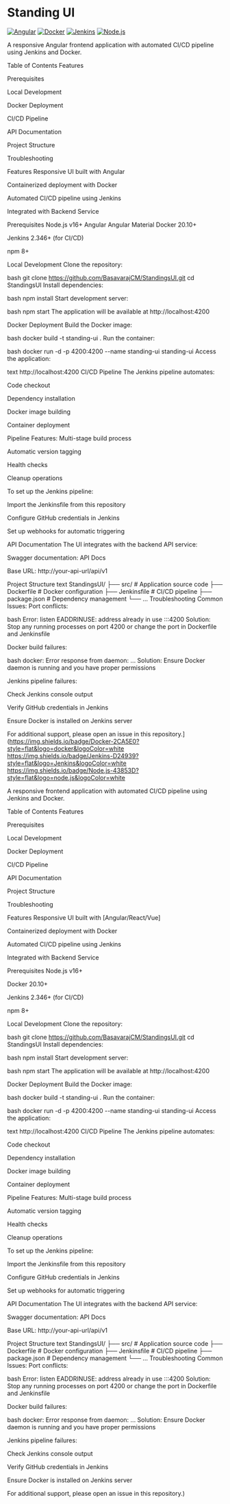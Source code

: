 # Standing UI

[![Angular](https://img.shields.io/badge/Angular-DD0031?style=flat&logo=angular&logoColor=white)](https://angular.io)
[![Docker](https://img.shields.io/badge/Docker-2CA5E0?style=flat&logo=docker&logoColor=white)](https://docker.com)
[![Jenkins](https://img.shields.io/badge/Jenkins-D24939?style=flat&logo=Jenkins&logoColor=white)](https://jenkins.io)
[![Node.js](https://img.shields.io/badge/Node.js-43853D?style=flat&logo=node.js&logoColor=white)](https://nodejs.org)

A responsive Angular frontend application with automated CI/CD pipeline using Jenkins and Docker.

Table of Contents
Features

Prerequisites

Local Development

Docker Deployment

CI/CD Pipeline

API Documentation

Project Structure

Troubleshooting

Features
Responsive UI built with Angular

Containerized deployment with Docker

Automated CI/CD pipeline using Jenkins

Integrated with Backend Service

Prerequisites
Node.js v16+
Angular
Angular Material 
Docker 20.10+

Jenkins 2.346+ (for CI/CD)

npm 8+

Local Development
Clone the repository:

bash
git clone https://github.com/BasavarajCM/StandingsUI.git
cd StandingsUI
Install dependencies:

bash
npm install
Start development server:

bash
npm start
The application will be available at http://localhost:4200

Docker Deployment
Build the Docker image:

bash
docker build -t standing-ui .
Run the container:

bash
docker run -d -p 4200:4200 --name standing-ui standing-ui
Access the application:

text
http://localhost:4200
CI/CD Pipeline
The Jenkins pipeline automates:

Code checkout

Dependency installation

Docker image building

Container deployment

Pipeline Features:
Multi-stage build process

Automatic version tagging

Health checks

Cleanup operations

To set up the Jenkins pipeline:

Import the Jenkinsfile from this repository

Configure GitHub credentials in Jenkins

Set up webhooks for automatic triggering

API Documentation
The UI integrates with the backend API service:

Swagger documentation: API Docs

Base URL: http://your-api-url/api/v1

Project Structure
text
StandingsUI/
├── src/                    # Application source code
├── Dockerfile              # Docker configuration
├── Jenkinsfile             # CI/CD pipeline
├── package.json            # Dependency management
└── ...
Troubleshooting
Common Issues:
Port conflicts:

bash
Error: listen EADDRINUSE: address already in use :::4200
Solution: Stop any running processes on port 4200 or change the port in Dockerfile and Jenkinsfile

Docker build failures:

bash
docker: Error response from daemon: ...
Solution: Ensure Docker daemon is running and you have proper permissions

Jenkins pipeline failures:

Check Jenkins console output

Verify GitHub credentials in Jenkins

Ensure Docker is installed on Jenkins server

For additional support, please open an issue in this repository.](https://img.shields.io/badge/Docker-2CA5E0?style=flat&logo=docker&logoColor=white
https://img.shields.io/badge/Jenkins-D24939?style=flat&logo=Jenkins&logoColor=white
https://img.shields.io/badge/Node.js-43853D?style=flat&logo=node.js&logoColor=white

A responsive frontend application with automated CI/CD pipeline using Jenkins and Docker.

Table of Contents
Features

Prerequisites

Local Development

Docker Deployment

CI/CD Pipeline

API Documentation

Project Structure

Troubleshooting

Features
Responsive UI built with [Angular/React/Vue]

Containerized deployment with Docker

Automated CI/CD pipeline using Jenkins

Integrated with Backend Service

Prerequisites
Node.js v16+

Docker 20.10+

Jenkins 2.346+ (for CI/CD)

npm 8+

Local Development
Clone the repository:

bash
git clone https://github.com/BasavarajCM/StandingsUI.git
cd StandingsUI
Install dependencies:

bash
npm install
Start development server:

bash
npm start
The application will be available at http://localhost:4200

Docker Deployment
Build the Docker image:

bash
docker build -t standing-ui .
Run the container:

bash
docker run -d -p 4200:4200 --name standing-ui standing-ui
Access the application:

text
http://localhost:4200
CI/CD Pipeline
The Jenkins pipeline automates:

Code checkout

Dependency installation

Docker image building

Container deployment

Pipeline Features:
Multi-stage build process

Automatic version tagging

Health checks

Cleanup operations

To set up the Jenkins pipeline:

Import the Jenkinsfile from this repository

Configure GitHub credentials in Jenkins

Set up webhooks for automatic triggering

API Documentation
The UI integrates with the backend API service:

Swagger documentation: API Docs

Base URL: http://your-api-url/api/v1

Project Structure
text
StandingsUI/
├── src/                    # Application source code
├── Dockerfile              # Docker configuration
├── Jenkinsfile             # CI/CD pipeline
├── package.json            # Dependency management
└── ...
Troubleshooting
Common Issues:
Port conflicts:

bash
Error: listen EADDRINUSE: address already in use :::4200
Solution: Stop any running processes on port 4200 or change the port in Dockerfile and Jenkinsfile

Docker build failures:

bash
docker: Error response from daemon: ...
Solution: Ensure Docker daemon is running and you have proper permissions

Jenkins pipeline failures:

Check Jenkins console output

Verify GitHub credentials in Jenkins

Ensure Docker is installed on Jenkins server

For additional support, please open an issue in this repository.)

